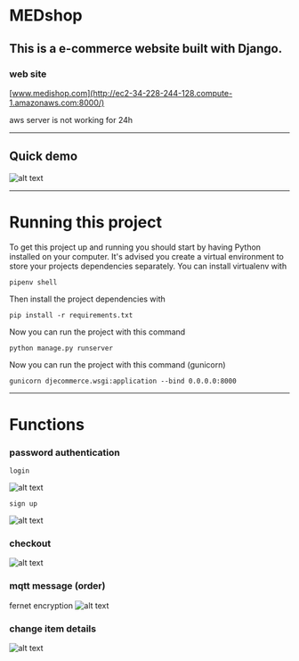 

# MEDshop

This is a e-commerce website built with Django.
---
### web site

[www.medishop.com](http://ec2-34-228-244-128.compute-1.amazonaws.com:8000/)

aws server is not working for 24h 

---
## Quick demo

![alt text]( https://github.com/cepdnaclk/e16-3yp-smart-pharmaceutical-warehousing/blob/main/Web%20application/aws/doc/demo.gif "Logo")

---

# Running this project

To get this project up and running you should start by having Python installed on your computer. It's advised you create a virtual environment to store your projects dependencies separately. You can install virtualenv with

```
pipenv shell
```
Then install the project dependencies with

```
pip install -r requirements.txt
```

Now you can run the project with this command

```
python manage.py runserver
```
Now you can run the project with this command (gunicorn)

```
gunicorn djecommerce.wsgi:application --bind 0.0.0.0:8000
```
---

# Functions

### password authentication
```
login
```
![alt text]( https://github.com/cepdnaclk/e16-3yp-smart-pharmaceutical-warehousing/blob/main/Web%20application/aws/doc/login.gif )

```
sign up
```

![alt text]( https://github.com/cepdnaclk/e16-3yp-smart-pharmaceutical-warehousing/blob/main/Web%20application/aws/doc/signup.png )

### checkout


![alt text]( https://github.com/cepdnaclk/e16-3yp-smart-pharmaceutical-warehousing/blob/main/Web%20application/aws/doc/checkout.png )


### mqtt message (order)
fernet encryption
![alt text]( https://github.com/cepdnaclk/e16-3yp-smart-pharmaceutical-warehousing/blob/main/Web%20application/aws/doc/mqtt.png )

### change item details

![alt text]( https://github.com/cepdnaclk/e16-3yp-smart-pharmaceutical-warehousing/blob/main/Web%20application/aws/doc/change.gif)
